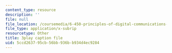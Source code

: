 ```yaml
---
content_type: resource
description: ''
file: null
file_location: /coursemedia/6-450-principles-of-digital-communications-i-fall-2006/5ccd263795cb56bb936bb934d4ec9284_zkR2TT7x8uQ.vtt
file_type: application/x-subrip
resourcetype: Other
title: 3play caption file
uid: 5ccd2637-95cb-56bb-936b-b934d4ec9284
---
```

